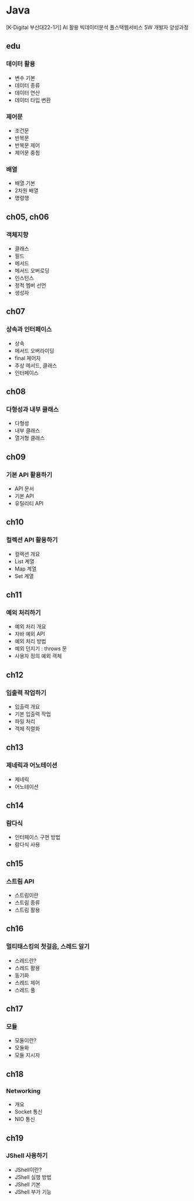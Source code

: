 # Java
[K-Digital 부산대22-1기] AI 활용 빅데이터분석 풀스택웹서비스 SW 개발자 양성과정
## edu
### 데이터 활용
+ 변수 기본
+ 데이터 종류
+ 데이터 연산
+ 데이터 타입 변환

### 제어문
+ 조건문
+ 반복문
+ 반복문 제어
+ 제어문 중첩

### 배열
+ 배열 기본
+ 2차원 배열
+ 명령행 

## ch05, ch06
### 객체지향
+ 클래스
+ 필드
+ 메서드
+ 메서드 오버로딩
+ 인스턴스
+ 정적 멤버 선언
+ 생성자

## ch07
### 상속과 인터페이스
+ 상속
+ 메서드 오버라이딩
+ final 제어자
+ 추상 메서드, 클래스
+ 인터페이스

## ch08
### 다형성과 내부 클래스
+ 다형성
+ 내부 클래스
+ 열거형 클래스

## ch09
### 기본 API 활용하기
+ API 문서
+ 기본 API
+ 유틸리티 API

## ch10
### 컬렉션 API 활용하기
+ 컬렉션 개요
+ List 계열
+ Map 계열
+ Set 계열

## ch11
### 예외 처리하기
+ 예외 처리 개요
+ 자바 예외 API
+ 예외 처리 방법
+ 예외 던지기 : throws 문
+ 사용자 정의 예외 객체

## ch12
### 입출력 작업하기
+ 입출력 개요
+ 기본 입출력 작업
+ 파일 처리
+ 객체 직렬화

## ch13
### 제네릭과 어노테이션
+ 제네릭
+ 어노테이션

## ch14
### 람다식
+ 인터페이스 구현 방법
+ 람다식 사용

## ch15
### 스트림 API
+ 스트림이란
+ 스트림 종류
+ 스트림 활용

## ch16
### 멀티태스킹의 첫걸음, 스레드 알기
+ 스레드란?
+ 스레드 활용
+ 동기화
+ 스레드 제어
+ 스레드 풀

## ch17
### 모듈
+ 모듈이란?
+ 모듈화
+ 모듈 지시자

## ch18
### Networking
+ 개요
+ Socket 통신
+ NIO 통신

## ch19
### JShell 사용하기
+ JShell이란?
+ JShell 실행 방법
+ JShell 기본
+ JShell 부가 기능
